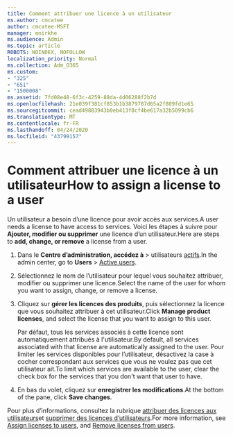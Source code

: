 ```yaml
---
title: Comment attribuer une licence à un utilisateur
ms.author: cmcatee
author: cmcatee-MSFT
manager: mnirkhe
ms.audience: Admin
ms.topic: article
ROBOTS: NOINDEX, NOFOLLOW
localization_priority: Normal
ms.collection: Adm_O365
ms.custom:
- "325"
- "651"
- "1500008"
ms.assetid: 7fd08e48-6f3c-4259-88da-4d06288f2b7d
ms.openlocfilehash: 21e039f381cf853b1b3879787d65a2f809fd1e65
ms.sourcegitcommit: cead49883943b0eb413f8cf4be617a32b5099cb6
ms.translationtype: MT
ms.contentlocale: fr-FR
ms.lasthandoff: 04/24/2020
ms.locfileid: "43799157"
---
```

# <a name="how-to-assign-a-license-to-a-user"></a><span data-ttu-id="d2332-102">Comment attribuer une licence à un utilisateur</span><span class="sxs-lookup"><span data-stu-id="d2332-102">How to assign a license to a user</span></span>

<span data-ttu-id="d2332-103">Un utilisateur a besoin d’une licence pour avoir accès aux services.</span><span class="sxs-lookup"><span data-stu-id="d2332-103">A user needs a license to have access to services.</span></span> <span data-ttu-id="d2332-104">Voici les étapes à suivre pour **Ajouter, modifier ou supprimer** une licence d’un utilisateur.</span><span class="sxs-lookup"><span data-stu-id="d2332-104">Here are steps to **add, change, or remove** a license from a user.</span></span>
  
1. <span data-ttu-id="d2332-105">Dans le **Centre d’administration, accédez à** \> utilisateurs [actifs](https://go.microsoft.com/fwlink/p/?linkid=834822).</span><span class="sxs-lookup"><span data-stu-id="d2332-105">In the admin center, go to **Users** \> [Active users](https://go.microsoft.com/fwlink/p/?linkid=834822).</span></span>

2. <span data-ttu-id="d2332-106">Sélectionnez le nom de l’utilisateur pour lequel vous souhaitez attribuer, modifier ou supprimer une licence.</span><span class="sxs-lookup"><span data-stu-id="d2332-106">Select the name of the user for whom you want to assign, change, or remove a license.</span></span>

3. <span data-ttu-id="d2332-107">Cliquez sur **gérer les licences des produits**, puis sélectionnez la licence que vous souhaitez attribuer à cet utilisateur.</span><span class="sxs-lookup"><span data-stu-id="d2332-107">Click **Manage product licenses**, and select the license that you want to assign to this user.</span></span>

    <span data-ttu-id="d2332-108">Par défaut, tous les services associés à cette licence sont automatiquement attribués à l'utilisateur.</span><span class="sxs-lookup"><span data-stu-id="d2332-108">By default, all services associated with that license are automatically assigned to the user.</span></span> <span data-ttu-id="d2332-109">Pour limiter les services disponibles pour l’utilisateur, désactivez la case à cocher correspondant aux services que vous ne voulez pas que cet utilisateur ait.</span><span class="sxs-lookup"><span data-stu-id="d2332-109">To limit which services are available to the user, clear the check box for the services that you don't want that user to have.</span></span>

4. <span data-ttu-id="d2332-110">En bas du volet, cliquez sur **enregistrer les modifications**.</span><span class="sxs-lookup"><span data-stu-id="d2332-110">At the bottom of the pane, click **Save changes**.</span></span>

<span data-ttu-id="d2332-111">Pour plus d’informations, consultez la rubrique [attribuer des licences aux utilisateurs](https://docs.microsoft.com/office365/admin/subscriptions-and-billing/assign-licenses-to-users)et [supprimer des licences d’utilisateurs](https://docs.microsoft.com/office365/admin/subscriptions-and-billing/remove-licenses-from-users).</span><span class="sxs-lookup"><span data-stu-id="d2332-111">For more information, see [Assign licenses to users](https://docs.microsoft.com/office365/admin/subscriptions-and-billing/assign-licenses-to-users), and [Remove licenses from users](https://docs.microsoft.com/office365/admin/subscriptions-and-billing/remove-licenses-from-users).</span></span>
